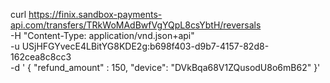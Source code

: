 curl https://finix.sandbox-payments-api.com/transfers/TRkWoMAdBwfVgYQpL8csYbtH/reversals \
    -H "Content-Type: application/vnd.json+api" \
    -u  USjHFGYvecE4LBitYG8KDE2g:b698f403-d9b7-4157-82d8-162cea8c8cc3 \
    -d  '
        {
          "refund_amount" : 150,
          "device": "DVkBqa68V1ZQusodU8o6mB62"
        }'
